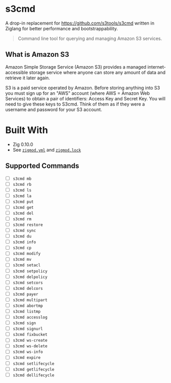 # s3cmd

A drop-in replacement for https://github.com/s3tools/s3cmd written in Ziglang for better performance and bootstrappability.

> Command line tool for querying and managing Amazon S3 services.

## What is Amazon S3

Amazon Simple Storage Service (Amazon S3) provides a managed internet-accessible storage service where anyone can store any amount of data and retrieve it later again.

S3 is a paid service operated by Amazon. Before storing anything into S3 you must sign up for an "AWS" account (where AWS = Amazon Web Services) to obtain a pair of identifiers: Access Key and Secret Key. You will need to give these keys to S3cmd. Think of them as if they were a username and password for your S3 account.

# Built With

- Zig 0.10.0
- See [`zigmod.yml`](./zigmod.yml) and [`zigmod.lock`](./zigmod.lock)

## Supported Commands

- [ ] `s3cmd mb`
- [ ] `s3cmd rb`
- [ ] `s3cmd ls`
- [ ] `s3cmd la`
- [ ] `s3cmd put`
- [ ] `s3cmd get`
- [ ] `s3cmd del`
- [ ] `s3cmd rm`
- [ ] `s3cmd restore`
- [ ] `s3cmd sync`
- [ ] `s3cmd du`
- [ ] `s3cmd info`
- [ ] `s3cmd cp`
- [ ] `s3cmd modify`
- [ ] `s3cmd mv`
- [ ] `s3cmd setacl`
- [ ] `s3cmd setpolicy`
- [ ] `s3cmd delpolicy`
- [ ] `s3cmd setcors`
- [ ] `s3cmd delcors`
- [ ] `s3cmd payer`
- [ ] `s3cmd multipart`
- [ ] `s3cmd abortmp`
- [ ] `s3cmd listmp`
- [ ] `s3cmd accesslog`
- [ ] `s3cmd sign`
- [ ] `s3cmd signurl`
- [ ] `s3cmd fixbucket`
- [ ] `s3cmd ws-create`
- [ ] `s3cmd ws-delete`
- [ ] `s3cmd ws-info`
- [ ] `s3cmd expire`
- [ ] `s3cmd setlifecycle`
- [ ] `s3cmd getlifecycle`
- [ ] `s3cmd dellifecycle`
